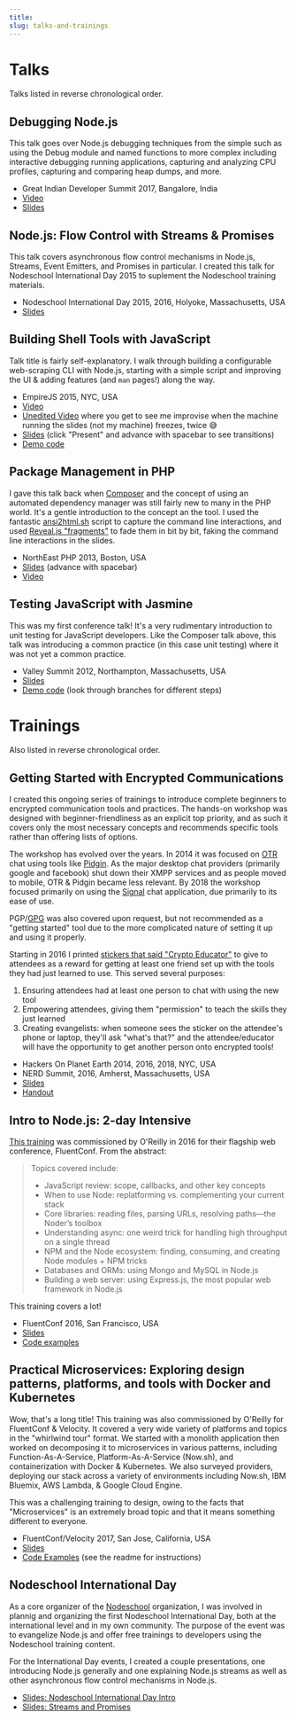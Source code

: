 ```yaml
---
title:
slug: talks-and-trainings
---
```


# Talks

Talks listed in reverse chronological order.

## Debugging Node.js

This talk goes over Node.js debugging techniques from the simple such as using the Debug module and named functions to more complex including interactive debugging running applications, capturing and analyzing CPU profiles, capturing and comparing heap dumps, and more.

* Great Indian Developer Summit 2017, Bangalore, India
* [Video](https://www.youtube.com/watch?v=ntJ7lPiTU_E "I'd never flown to India before. Can you tell how jet lagged I was? 🛬🙃")
* [Slides](https://sequoia.makes.software/debugging-nodejs-talk)

## Node.js: Flow Control with Streams & Promises

This talk covers asynchronous flow control mechanisms in Node.js, Streams, Event Emitters, and Promises in particular. I created this talk for Nodeschool International Day 2015 to suplement the Nodeschool training materials.

* Nodeschool International Day 2015, 2016, Holyoke, Massachusetts, USA
* [Slides](https://docs.google.com/presentation/d/1QoAOomGy874ULTIBxkoIBf_N47TeTpotsGVTB3YeQzk/edit?usp=sharing)

## Building Shell Tools with JavaScript

Talk title is fairly self-explanatory. I walk through building a configurable web-scraping CLI with Node.js, starting with a simple script and improving the UI & adding features (and `man` pages!) along the way.

* EmpireJS 2015, NYC, USA
* [Video](https://www.youtube.com/watch?v=LJgbx8yIBL8)
* [Unedited Video](https://www.youtube.com/watch?v=SEbVW0mQe2A) where you get to see me improvise when the machine running the slides (not my machine) freezes, twice 😅
* [Slides](http://bit.ly/shell-tools-slides) (click "Present" and advance with spacebar to see transitions)
* [Demo code](https://github.com/Sequoia/radioechoes-downloader)

## Package Management in PHP

I gave this talk back when [Composer](https://getcomposer.org) and the concept of using an automated dependency manager was still fairly new to many in the PHP world. It's a gentle introduction to the concept an the tool. I used the fantastic [ansi2html.sh](https://github.com/pixelb/scripts/blob/master/scripts/ansi2html.sh) script to capture the command line interactions, and used [Reveal.js "fragments"](https://github.com/hakimel/reveal.js/#fragments) to fade them in bit by bit, faking the command line interactions in the slides.

* NorthEast PHP 2013, Boston, USA
* [Slides](http://sequoia.makes.software/composer-talk/) (advance with spacebar)
* [Video](https://www.youtube.com/watch?v=Lm7K6AbV8SQ)

## Testing JavaScript with Jasmine

This was my first conference talk! It's a very rudimentary introduction to unit testing for JavaScript developers. Like the Composer talk above, this talk was introducing a common practice (in this case unit testing) where it was not yet a common practice.

* Valley Summit 2012, Northampton, Massachusetts, USA
* [Slides](http://sequoia.makes.software/jasmine-talk/)
* [Demo code](https://github.com/Sequoia/BetterMath) (look through branches for different steps)

# Trainings

Also listed in reverse chronological order.

## Getting Started with Encrypted Communications

I created this ongoing series of trainings to introduce complete beginners to encrypted communication tools and practices. The hands-on workshop was designed with beginner-friendliness as an explicit top priority, and as such it covers only the most necessary concepts and recommends specific tools rather than offering lists of options.

The workshop has evolved over the years. In 2014 it was focused on [OTR](https://otr.cypherpunks.ca) chat using tools like [Pidgin](https://pidgin.im/). As the major desktop chat providers (primarily google and facebook) shut down their XMPP services and as people moved to mobile, OTR & Pidgin became less relevant. By 2018 the workshop focused primarily on using the [Signal](https://signal.org) chat application, due primarily to its ease of use.

PGP/[GPG](https://gnupg.org) was also covered upon request, but not recommended as a "getting started" tool due to the more complicated nature of setting it up and using it properly.

Starting in 2016 I printed [stickers that said "Crypto Educator"](/img/crypto-educator-badge.png) to give to attendees as a reward for getting at least one friend set up with the tools they had just learned to use. This served several purposes:

1. Ensuring attendees had at least one person to chat with using the new tool
2. Empowering attendees, giving them "permission" to teach the skills they just learned
3. Creating evangelists: when someone sees the sticker on the attendee's phone or laptop, they'll ask "what's that?" and the attendee/educator will have the opportunity to get another person onto encrypted tools!


* Hackers On Planet Earth 2014, 2016, 2018, NYC, USA
* NERD Summit, 2016, Amherst, Massachusetts, USA
* [Slides](https://docs.google.com/presentation/d/1d6YDaeRNP3l1NYJVXejoXhJfE1lL2o7uCYx_njMB8LM/edit?usp=sharing)
* [Handout](https://bit.ly/crypto-intro)

## Intro to Node.js: 2-day Intensive

[This training](https://conferences.oreilly.com/fluent/fl-ca-2016/public/schedule/detail/47786) was commissioned by O'Reilly in 2016 for their flagship web conference, FluentConf. From the abstract:

> Topics covered include:
> 
> * JavaScript review: scope, callbacks, and other key concepts
> * When to use Node: replatforming vs. complementing your current stack
> * Core libraries: reading files, parsing URLs, resolving paths—the Noder’s toolbox
> * Understanding async: one weird trick for handling high throughput on a single thread
> * NPM and the Node ecosystem: finding, consuming, and creating Node modules + NPM tricks
> * Databases and ORMs: using Mongo and MySQL in Node.js
> * Building a web server: using Express.js, the most popular web framework in Node.js

This training covers a lot!

* FluentConf 2016, San Francisco, USA
* [Slides](https://sequoia.makes.software/node-training/)
* [Code examples](https://github.com/sequoia/code-along)


##  Practical Microservices: Exploring design patterns, platforms, and tools with Docker and Kubernetes

Wow, that's a long title! This training was also commissioned by O'Reilly for FluentConf & Velocity. It covered a very wide variety of platforms and topics in the "whirlwind tour" format. We started with a monolith application then worked on decomposing it to microservices in various patterns, including Function-As-A-Service, Platform-As-A-Service (Now.sh), and containerization with Docker & Kubernetes. We also surveyed providers, deploying our stack across a variety of environments including Now.sh, IBM Bluemix, AWS Lambda, & Google Cloud Engine.

This was a challenging training to design, owing to the facts that "Microservices" is an extremely broad topic and that it means something different to everyone.

* FluentConf/Velocity 2017, San Jose, California, USA
* [Slides](http://sequoia.makes.software/microservice-slides/)
* [Code Examples](https://github.com/Sequoia/microservices-code-along/tree/00-Instructions) (see the readme for instructions)

## Nodeschool International Day

As a core organizer of the [Nodeschool](https://nodeschool.io) organization, I was involved in plannig and organizing the first Nodeschool International Day, both at the international level and in my own community. The purpose of the event was to evangelize Node.js and offer free trainings to developers using the Nodeschool training content.

For the International Day events, I created a couple presentations, one introducing Node.js generally and one explaining Node.js streams as well as other asynchronous flow control mechanisms in Node.js.

* [Slides: Nodeschool International Day Intro](https://docs.google.com/presentation/d/1gglPKTFksL71B5hsh6-LtQp9lE4qBGedOfnzZMjxaV0/edit?usp=sharing)
* [Slides: Streams and Promises](https://docs.google.com/presentation/d/1QoAOomGy874ULTIBxkoIBf_N47TeTpotsGVTB3YeQzk/edit#slide=id.g112c9d0768_0_0)